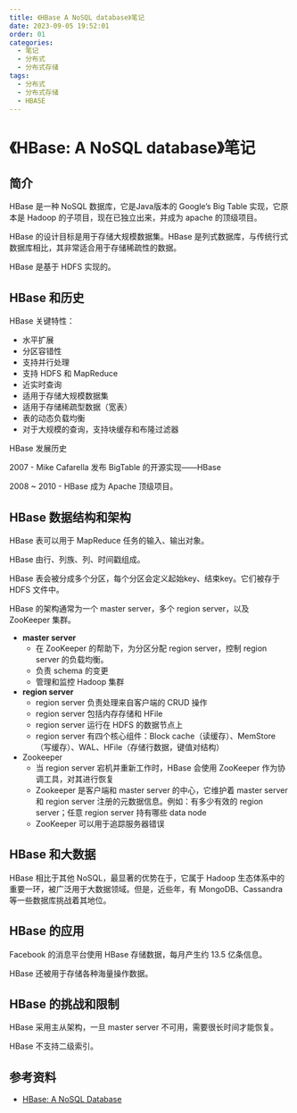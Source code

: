 ```yaml
---
title: 《HBase A NoSQL database》笔记
date: 2023-09-05 19:52:01
order: 01
categories:
  - 笔记
  - 分布式
  - 分布式存储
tags:
  - 分布式
  - 分布式存储
  - HBASE
---
```


# 《HBase: A NoSQL database》笔记

## 简介

HBase 是一种 NoSQL 数据库，它是Java版本的 Google’s Big Table 实现，它原本是 Hadoop 的子项目，现在已独立出来，并成为 apache 的顶级项目。

HBase 的设计目标是用于存储大规模数据集。HBase 是列式数据库，与传统行式数据库相比，其非常适合用于存储稀疏性的数据。

HBase 是基于 HDFS 实现的。

## HBase 和历史

HBase 关键特性：

- 水平扩展
- 分区容错性
- 支持并行处理
- 支持 HDFS 和 MapReduce
- 近实时查询
- 适用于存储大规模数据集
- 适用于存储稀疏型数据（宽表）
- 表的动态负载均衡
- 对于大规模的查询，支持块缓存和布隆过滤器

HBase 发展历史

2007 - Mike Cafarella 发布 BigTable 的开源实现——HBase

2008 ~ 2010 - HBase 成为 Apache 顶级项目。

## HBase 数据结构和架构

HBase 表可以用于 MapReduce 任务的输入、输出对象。

HBase 由行、列族、列、时间戳组成。

HBase 表会被分成多个分区，每个分区会定义起始key、结束key。它们被存于 HDFS 文件中。

HBase 的架构通常为一个 master server，多个 region server，以及 ZooKeeper 集群。

- **master server**
  - 在 ZooKeeper 的帮助下，为分区分配 region server，控制 region server 的负载均衡。
  - 负责 schema 的变更
  - 管理和监控 Hadoop 集群
- **region server**
  - region server 负责处理来自客户端的 CRUD 操作
  - region server 包括内存存储和 HFile
  - region server 运行在 HDFS 的数据节点上
  - region server 有四个核心组件：Block cache（读缓存）、MemStore（写缓存）、WAL、HFile（存储行数据，键值对结构）
- Zookeeper
  - 当 region server 宕机并重新工作时，HBase 会使用 ZooKeeper 作为协调工具，对其进行恢复
  - Zookeeper 是客户端和 master server 的中心，它维护着 master server 和 region server 注册的元数据信息。例如：有多少有效的 region server；任意 region server 持有哪些 data node
  - ZooKeeper 可以用于追踪服务器错误

## HBase 和大数据

HBase 相比于其他 NoSQL，最显著的优势在于，它属于 Hadoop 生态体系中的重要一环，被广泛用于大数据领域。但是，近些年，有 MongoDB、Cassandra 等一些数据库挑战着其地位。

## HBase 的应用

Facebook 的消息平台使用 HBase 存储数据，每月产生约 13.5 亿条信息。

HBase 还被用于存储各种海量操作数据。

## HBase 的挑战和限制

HBase 采用主从架构，一旦 master server 不可用，需要很长时间才能恢复。

HBase 不支持二级索引。

## 参考资料

- [HBase: A NoSQL Database](https://www.researchgate.net/publication/317399857_HBase_A_NoSQL_Database)